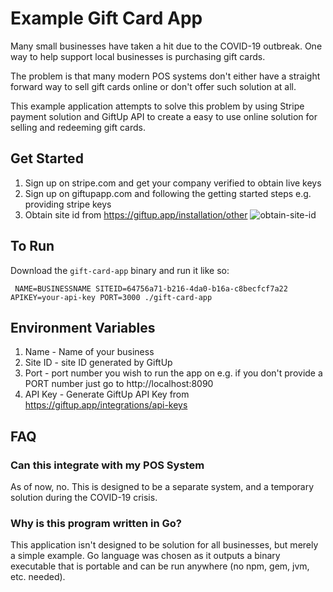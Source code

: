 # Example Gift Card App

Many small businesses have taken a hit due to the COVID-19 outbreak. One way to help support local businesses is purchasing gift cards.

The problem is that many modern POS systems don't either have a straight forward way to sell gift cards online or don't offer such solution at all.

This example application attempts to solve this problem by using Stripe payment solution and GiftUp API to create a easy to use online solution for selling and redeeming gift cards.

## Get Started
1. Sign up on stripe.com and get your company verified to obtain live keys
2. Sign up on giftupapp.com and following the getting started steps e.g. providing stripe keys
3. Obtain site id from https://giftup.app/installation/other
![obtain-site-id](https://user-images.githubusercontent.com/21044999/78466319-1c111700-76bd-11ea-9a3a-ea3c39290a02.png)


## To Run
Download the `gift-card-app` binary and run it like so:
```
 NAME=BUSINESSNAME SITEID=64756a71-b216-4da0-b16a-c8becfcf7a22 APIKEY=your-api-key PORT=3000 ./gift-card-app 
 ```

## Environment Variables
1. Name - Name of your business
2. Site ID - site ID generated by GiftUp
3. Port - port number you wish to run the app on e.g. if you don't provide a PORT number just go to http://localhost:8090
4. API Key - Generate GiftUp API Key from https://giftup.app/integrations/api-keys

## FAQ

### Can this integrate with my POS System
As of now, no. This is designed to be a separate system, and a temporary solution during the COVID-19 crisis.

### Why is this program written in Go?
This application isn't designed to be solution for all businesses, but merely a simple example. Go language was chosen as it outputs a binary executable that is portable and can be run anywhere (no npm, gem, jvm, etc. needed).
